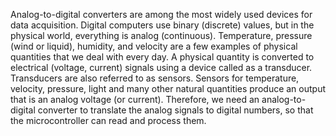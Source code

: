 
Analog-to-digital converters are among the most widely used devices for data acquisition.
Digital computers use binary (discrete) values, but in the physical world, everything is
analog (continuous). Temperature, pressure (wind or liquid), humidity, and velocity are a
few examples of physical quantities that we deal with every day. A physical quantity is
converted to electrical (voltage, current) signals using a device called as a transducer.
Transducers are also referred to as sensors. Sensors for temperature, velocity, pressure,
light and many other natural quantities produce an output that is an analog voltage (or
current). Therefore, we need an analog-to-digital converter to translate the analog signals to
digital numbers, so that the microcontroller can read and process them.
